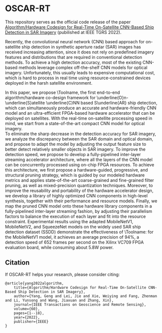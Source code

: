 # OSCAR-RT

This repository serves as the official code release of the paper [Algorithm/Hardware Codesign for Real-Time On-Satellite CNN-Based Ship Detection in SAR Imagery](https://ieeexplore.ieee.org/document/9739778) (pubilished at IEEE TGRS 2022).

Recently, the convolutional neural network (CNN) based approach for on-satellite ship detection in synthetic aperture radar (SAR) images has received increasing attention, since it does not rely on predefined imagery features and distributions that are required in conventional detection methods. To achieve a high detection accuracy, most of the existing CNN-based methods leverage complex off-the-shelf CNN models for optical imagery. Unfortunately, this usually leads to expensive computational cost, which is hard to process in real time using resource-constrained devices deployed in the harsh satellite environment. 

In this paper, we propose \Toolname, the first end-to-end algorithm/hardware co-design framework for \underline{O}n-\underline{S}atellite \underline{C}NN based S\underline{AR} ship detection, which can simultaneously produce an accurate and hardware-friendly CNN model and an ultra-efficient FPGA-based hardware accelerator that can be deployed on satellites. 
With the real-time on-satellite processing speed in mind, we start from a state-of-the-art compact CNN model for optical imagery.  
To eliminate the sharp decrease in the detection accuracy for SAR imagery, we analyze the discrepancy between the SAR domain and optical domain, and propose to adapt the model by adjusting the output feature size to better detect relatively smaller objects in SAR imagery.
To improve the detection speed, we propose to develop a fully-pipelined inter-layer streaming accelerator architecture, where all the layers of the CNN model can be concurrently processed using on-chip FPGA resources. 
To achieve this architecture, we first propose a hardware-guided, progressive, and structural pruning strategy, which is guided by our modeled hardware metrics and applies state-of-the-art coarse-grained and fine-grained filter pruning, as well as mixed-precision quantization techniques. 
Moreover, to improve the reusability and portability of the hardware accelerator design, we develop a library of highly optimized CNN components in high-level synthesis, together with their performance and resource models. Finally, we map the pruned CNN model onto these hardware library components in a fully-pipelined inter-layer streaming fashion, by adjusting their parallelism factors to balance the execution of each layer and fit into the resource constraint.
Experimental results using the adapted MobileNetV1, MobileNetV2, and SqueezeNet models on the widely used SAR ship detection dataset (SSDD) demonstrate the effectiveness of \Toolname: for the MobileNetV1 model, it achieves an average precision of 94\%, a detection speed of 652 frames per second on the Xilinx VC709 FPGA evaluation board, while consuming about 5.8W power.



## Citation

If OSCAR-RT helps your research, please consider citing:
```
@article{yang2022algorithm,
	title={Algorithm/Hardware Codesign for Real-Time On-Satellite CNN-Based Ship Detection in SAR Imagery},
	author={Yang, Geng and Lei, Jie and Xie, Weiying and Fang, Zhenman and Li, Yunsong and Wang, Jiaxuan and Zhang, Xin},
	journal={IEEE Transactions on Geoscience and Remote Sensing},
	volume={60},
	pages={1--18},
	year={2022},
	publisher={IEEE}
}
```


